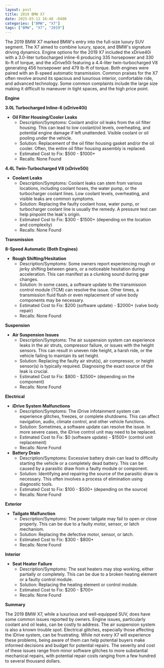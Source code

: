 ```yaml
---
layout: post
title: 2019 BMW X7
date: 2025-03-12 16:48 -0400
categories: ["BMW", "X7"]
tags: ["BMW", "X7", "2019"]
---
```

The 2019 BMW X7 marked BMW's entry into the full-size luxury SUV segment. The X7 aimed to combine luxury, space, and BMW's signature driving dynamics. Engine options for the 2019 X7 included the xDrive40i with a 3.0-liter turbocharged inline-6 producing 335 horsepower and 330 lb-ft of torque, and the xDrive50i featuring a 4.4-liter twin-turbocharged V8 generating 456 horsepower and 479 lb-ft of torque. Both engines were paired with an 8-speed automatic transmission. Common praises for the X7 often revolve around its spacious and luxurious interior, comfortable ride, and advanced technology. Some common complaints include the large size making it difficult to maneuver in tight spaces, and the high price point.

**Engine**

**3.0L Turbocharged Inline-6 (xDrive40i)**

*   **Oil Filter Housing/Cooler Leaks**
    *   Description/Symptoms: Coolant and/or oil leaks from the oil filter housing. This can lead to low coolant/oil levels, overheating, and potential engine damage if left unattended. Visible coolant or oil pooling under the vehicle.
    *   Solution: Replacement of the oil filter housing gasket and/or the oil cooler. Often, the entire oil filter housing assembly is replaced.
    *   Estimated Cost to Fix: $500 - $1000+
    *   Recalls: None Found

**4.4L Twin-Turbocharged V8 (xDrive50i)**

*   **Coolant Leaks**
    *   Description/Symptoms: Coolant leaks can stem from various locations, including coolant hoses, the water pump, or the turbocharger coolant lines. Low coolant levels, overheating, and visible leaks are common symptoms.
    *   Solution: Replacing the faulty coolant hose, water pump, or turbocharger coolant line is usually the remedy. A pressure test can help pinpoint the leak's origin.
    *   Estimated Cost to Fix: $300 - $1500+ (depending on the location and complexity)
    *   Recalls: None Found

**Transmission**

**8-Speed Automatic (Both Engines)**

*   **Rough Shifting/Hesitation**
    *   Description/Symptoms: Some owners report experiencing rough or jerky shifting between gears, or a noticeable hesitation during acceleration. This can manifest as a clunking sound during gear changes.
    *   Solution: In some cases, a software update to the transmission control module (TCM) can resolve the issue. Other times, a transmission fluid flush or even replacement of valve body components may be necessary.
    *   Estimated Cost to Fix: $200 (software update) - $2000+ (valve body repair)
    *   Recalls: None Found

**Suspension**

*   **Air Suspension Issues**
    *   Description/Symptoms: The air suspension system can experience leaks in the air struts, compressor failure, or issues with the height sensors. This can result in uneven ride height, a harsh ride, or the vehicle failing to maintain its set height.
    *   Solution: Replacing the faulty air strut(s), air compressor, or height sensor(s) is typically required. Diagnosing the exact source of the leak is crucial.
    *   Estimated Cost to Fix: $800 - $2500+ (depending on the component)
    *   Recalls: None Found

**Electrical**

*   **iDrive System Malfunctions**
    *   Description/Symptoms: The iDrive infotainment system can experience glitches, freezes, or complete shutdowns. This can affect navigation, audio, climate control, and other vehicle functions.
    *   Solution: Sometimes, a software update can resolve the issue. In more severe cases, the iDrive control unit may need to be replaced.
    *   Estimated Cost to Fix: $0 (software update) - $1500+ (control unit replacement)
    *   Recalls: None Found
*   **Battery Drain**
    *   Description/Symptoms: Excessive battery drain can lead to difficulty starting the vehicle or a completely dead battery. This can be caused by a parasitic draw from a faulty module or component.
    *   Solution: Identifying and repairing the source of the parasitic draw is necessary. This often involves a process of elimination using diagnostic tools.
    *   Estimated Cost to Fix: $100 - $500+ (depending on the source)
    *   Recalls: None Found

**Exterior**

*   **Tailgate Malfunction**
    *   Description/Symptoms: The power tailgate may fail to open or close properly. This can be due to a faulty motor, sensor, or latch mechanism.
    *   Solution: Replacing the defective motor, sensor, or latch.
    *   Estimated Cost to Fix: $300 - $800+
    *   Recalls: None Found

**Interior**

*   **Seat Heater Failure**
    *   Description/Symptoms: The seat heaters may stop working, either partially or completely. This can be due to a broken heating element or a faulty control module.
    *   Solution: Replacing the heating element or control module.
    *   Estimated Cost to Fix: $200 - $700+
    *   Recalls: None Found

**Summary**

The 2019 BMW X7, while a luxurious and well-equipped SUV, does have some common issues reported by owners. Engine issues, particularly coolant and oil leaks, can be costly to address. The air suspension system is also a known trouble spot. Electrical glitches, especially those affecting the iDrive system, can be frustrating. While not every X7 will experience these problems, being aware of them can help potential buyers make informed decisions and budget for potential repairs. The severity and cost of these issues range from minor software glitches to more substantial mechanical repairs, with potential repair costs ranging from a few hundred to several thousand dollars.

